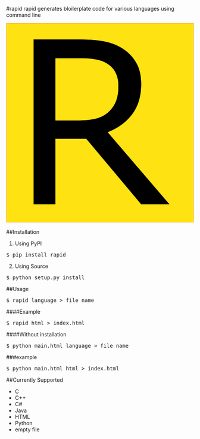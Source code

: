 #rapid
rapid generates bloilerplate code for various languages using command line

![rapid](https://github.com/keshav11/rapid/blob/master/logo.png)

##Installation
1. Using PyPI
<pre>$ pip install rapid</pre>
2. Using Source 
<pre>$ python setup.py install</pre>

##Usage
<pre>
$ rapid language > file_name
</pre>
####Example

<pre>
$ rapid html > index.html
</pre>
####Without installation
<pre>
$ python main.html language > file_name
</pre>
###example
<pre>
$ python main.html html > index.html
</pre>

##Currently Supported
* C
* C++
* C#
* Java
* HTML
* Python
* empty file
